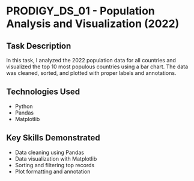 # PRODIGY_DS_01 - Population Analysis and Visualization (2022)

## Task Description
In this task, I analyzed the 2022 population data for all countries and visualized the top 10 most populous countries using a bar chart. The data was cleaned, sorted, and plotted with proper labels and annotations.

## Technologies Used
- Python
- Pandas
- Matplotlib

## Key Skills Demonstrated
- Data cleaning using Pandas
- Data visualization with Matplotlib
- Sorting and filtering top records
- Plot formatting and annotation





